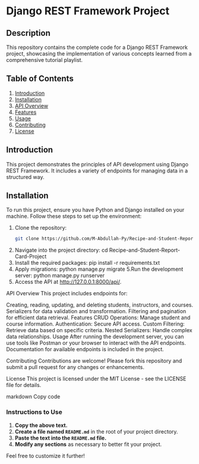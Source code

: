 # Django REST Framework Project

## Description
This repository contains the complete code for a Django REST Framework project, showcasing the implementation of various concepts learned from a comprehensive tutorial playlist.

## Table of Contents
1. [Introduction](#introduction)
2. [Installation](#installation)
3. [API Overview](#api-overview)
4. [Features](#features)
5. [Usage](#usage)
6. [Contributing](#contributing)
7. [License](#license)

## Introduction
This project demonstrates the principles of API development using Django REST Framework. It includes a variety of endpoints for managing data in a structured way.

## Installation
To run this project, ensure you have Python and Django installed on your machine. Follow these steps to set up the environment:

1. Clone the repository:
   ```bash
   git clone https://github.com/M-Abdullah-Py/Recipe-and-Student-Report-Card-Project.git
2. Navigate into the project directory:
   cd Recipe-and-Student-Report-Card-Project
3. Install the required packages:
   pip install -r requirements.txt
4. Apply migrations:
   python manage.py migrate
5.Run the development server:
   python manage.py runserver
6. Access the API at http://127.0.0.1:8000/api/.

API Overview
This project includes endpoints for:

Creating, reading, updating, and deleting students, instructors, and courses.
Serializers for data validation and transformation.
Filtering and pagination for efficient data retrieval.
Features
CRUD Operations: Manage student and course information.
Authentication: Secure API access.
Custom Filtering: Retrieve data based on specific criteria.
Nested Serializers: Handle complex data relationships.
Usage
After running the development server, you can use tools like Postman or your browser to interact with the API endpoints. Documentation for available endpoints is included in the project.

Contributing
Contributions are welcome! Please fork this repository and submit a pull request for any changes or enhancements.

License
This project is licensed under the MIT License - see the LICENSE file for details.

markdown
Copy code

### Instructions to Use
1. **Copy the above text.**
2. **Create a file named `README.md`** in the root of your project directory.
3. **Paste the text into the `README.md` file.**
4. **Modify any sections** as necessary to better fit your project.

Feel free to customize it further!
